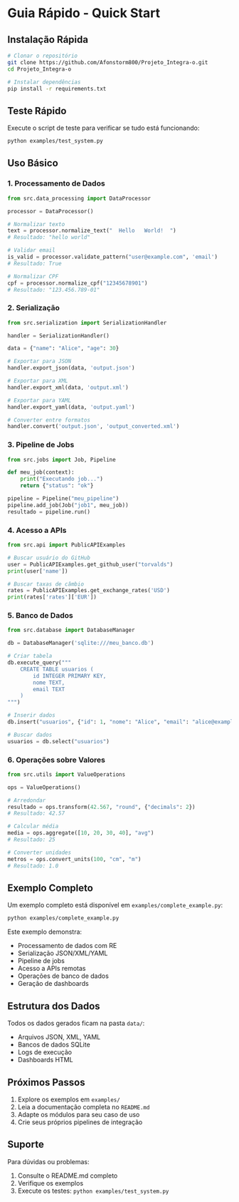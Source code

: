 # Guia Rápido - Quick Start

## Instalação Rápida

```bash
# Clonar o repositório
git clone https://github.com/Afonstorm800/Projeto_Integra-o.git
cd Projeto_Integra-o

# Instalar dependências
pip install -r requirements.txt
```

## Teste Rápido

Execute o script de teste para verificar se tudo está funcionando:

```bash
python examples/test_system.py
```

## Uso Básico

### 1. Processamento de Dados

```python
from src.data_processing import DataProcessor

processor = DataProcessor()

# Normalizar texto
text = processor.normalize_text("  Hello   World!  ")
# Resultado: "hello world"

# Validar email
is_valid = processor.validate_pattern("user@example.com", 'email')
# Resultado: True

# Normalizar CPF
cpf = processor.normalize_cpf("12345678901")
# Resultado: "123.456.789-01"
```

### 2. Serialização

```python
from src.serialization import SerializationHandler

handler = SerializationHandler()

data = {"name": "Alice", "age": 30}

# Exportar para JSON
handler.export_json(data, 'output.json')

# Exportar para XML
handler.export_xml(data, 'output.xml')

# Exportar para YAML
handler.export_yaml(data, 'output.yaml')

# Converter entre formatos
handler.convert('output.json', 'output_converted.xml')
```

### 3. Pipeline de Jobs

```python
from src.jobs import Job, Pipeline

def meu_job(context):
    print("Executando job...")
    return {"status": "ok"}

pipeline = Pipeline("meu_pipeline")
pipeline.add_job(Job("job1", meu_job))
resultado = pipeline.run()
```

### 4. Acesso a APIs

```python
from src.api import PublicAPIExamples

# Buscar usuário do GitHub
user = PublicAPIExamples.get_github_user("torvalds")
print(user['name'])

# Buscar taxas de câmbio
rates = PublicAPIExamples.get_exchange_rates('USD')
print(rates['rates']['EUR'])
```

### 5. Banco de Dados

```python
from src.database import DatabaseManager

db = DatabaseManager('sqlite:///meu_banco.db')

# Criar tabela
db.execute_query("""
    CREATE TABLE usuarios (
        id INTEGER PRIMARY KEY,
        nome TEXT,
        email TEXT
    )
""")

# Inserir dados
db.insert("usuarios", {"id": 1, "nome": "Alice", "email": "alice@example.com"})

# Buscar dados
usuarios = db.select("usuarios")
```

### 6. Operações sobre Valores

```python
from src.utils import ValueOperations

ops = ValueOperations()

# Arredondar
resultado = ops.transform(42.567, "round", {"decimals": 2})
# Resultado: 42.57

# Calcular média
media = ops.aggregate([10, 20, 30, 40], "avg")
# Resultado: 25

# Converter unidades
metros = ops.convert_units(100, "cm", "m")
# Resultado: 1.0
```

## Exemplo Completo

Um exemplo completo está disponível em `examples/complete_example.py`:

```bash
python examples/complete_example.py
```

Este exemplo demonstra:
- Processamento de dados com RE
- Serialização JSON/XML/YAML
- Pipeline de jobs
- Acesso a APIs remotas
- Operações de banco de dados
- Geração de dashboards

## Estrutura dos Dados

Todos os dados gerados ficam na pasta `data/`:
- Arquivos JSON, XML, YAML
- Bancos de dados SQLite
- Logs de execução
- Dashboards HTML

## Próximos Passos

1. Explore os exemplos em `examples/`
2. Leia a documentação completa no `README.md`
3. Adapte os módulos para seu caso de uso
4. Crie seus próprios pipelines de integração

## Suporte

Para dúvidas ou problemas:
1. Consulte o README.md completo
2. Verifique os exemplos
3. Execute os testes: `python examples/test_system.py`
